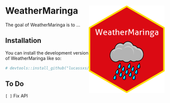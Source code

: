 
<!-- README.md is generated from README.Rmd. Please edit that file -->

# WeatherMaringa <img src="hexlogo.png" width="240px" align="right" />

<!-- badges: start -->
<!-- badges: end -->

The goal of WeatherMaringa is to …

## Installation

You can install the development version of WeatherMaringa like so:

``` r
# devtools::install_github("lucassxs/WeatherMaringa")
```

## To Do

`[ ]` Fix API
